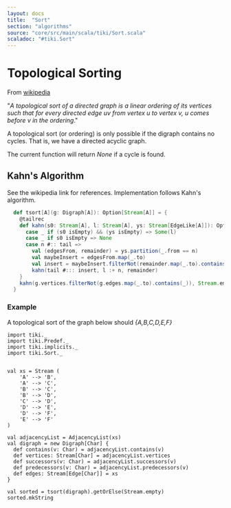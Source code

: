 ```yaml
---
layout: docs 
title:  "Sort"
section: "algorithms"
source: "core/src/main/scala/tiki/Sort.scala"
scaladoc: "#tiki.Sort"
---
```

# Topological Sorting

From [wikipedia](https://en.wikipedia.org/wiki/Topological_sorting)

"_A topological sort of a directed graph is a linear
ordering of its vertices such that for every directed edge uv 
from vertex u to vertex v, u comes before v in the ordering_."

A topological sort (or ordering) is only possible if the digraph contains
no cycles. That is, we have a directed acyclic graph.

The current function will return _None_ if a cycle is found.

## Kahn's Algorithm

See the wikipedia link for references. Implementation follows Kahn's algorithm.

```scala
  def tsort[A](g: Digraph[A]): Option[Stream[A]] = {
    @tailrec
    def kahn(s0: Stream[A], l: Stream[A], ys: Stream[EdgeLike[A]]): Option[Stream[A]] = s0 match {
      case _ if (s0 isEmpty) && (ys isEmpty) => Some(l)
      case _ if s0 isEmpty => None
      case n #:: tail =>
        val (edgesFrom, remainder) = ys.partition(_.from == n)
        val maybeInsert = edgesFrom.map(_.to)
        val insert = maybeInsert.filterNot(remainder.map(_.to).contains(_))
        kahn(tail #::: insert, l :+ n, remainder)
    }
    kahn(g.vertices.filterNot(g.edges.map(_.to).contains(_)), Stream.empty, g.edges)
  }
```

### Example

A topological sort of the graph below should _{A,B,C,D,E,F}_


```tut
import tiki._
import tiki.Predef._
import tiki.implicits._
import tiki.Sort._


val xs = Stream (
    'A' --> 'B',
    'A' --> 'C',
    'B' --> 'C',
    'B' --> 'D',
    'C' --> 'D',
    'D' --> 'E',
    'D' --> 'F',
    'E' --> 'F'
)

val adjacencyList = AdjacencyList(xs)
val digraph = new Digraph[Char] {
  def contains(v: Char) = adjacencyList.contains(v)
  def vertices: Stream[Char] = adjacencyList.vertices
  def successors(v: Char) = adjacencyList.successors(v)
  def predecessors(v: Char) = adjacencyList.predecessors(v)
  def edges: Stream[Edge[Char]] = xs
}

val sorted = tsort(digraph).getOrElse(Stream.empty)
sorted.mkString
```